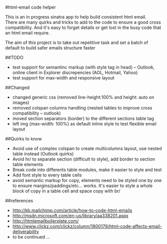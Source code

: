 #html-email code helper

This is an in progress sinatra app to help build consistent html email.  
There are many quirks and tricks to add to the code to ensure a good cross
compatibility. And it's easy to forget details or get lost in the busy code
that an html email require.

The aim of this project is to take out repetitive task and set a batch of
default to build safer emails structure faster

##TODO

- test support for semantinc markup (with style tag in head) – Outlook, online client in Explorer discrepencies (AOL, Hotmail, Yahoo)
- test support for max-width and responsive layout


##Changed
- changed generic css (removed line-height:100% and height: auto on images)
- removed colspan columns handling (nested tables to improve cross compatibility – outlook)
- moved section separators (border) to the different sections table tag
- left img {max-width: 100%} as default inline style to test flexible email layout

##Quirks to know

- Avoid use of complex colspan to create multicolumns layout, use nested table instead (Outlook quirks)
- Avoid hr/ to separate section (difficult to style), add border to section table elements
- Break code into differents table modules, make it easier to style and test
- Add font style to every table cells
- avoid semantic markup for copy, elements need to be styled one by one to ensure margins/paddings/etc... works. It's easier to style a whole block of copy in a table cell and space copy with br/ 


##references

- <http://kb.mailchimp.com/article/how-to-code-html-emails>
- <http://msdn.microsoft.com/en-us/library/aa338201.aspx>
- <http://htmlemailboilerplate.com/>
- <http://www.clickz.com/clickz/column/1800179/html-code-affects-email-deliverability>
- to be continued ...
